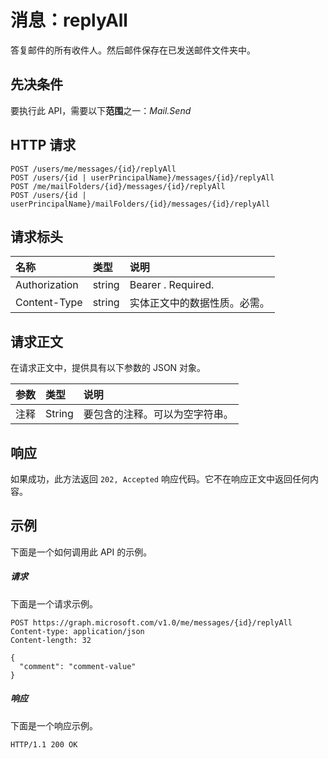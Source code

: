 # <a name="message-replyall"></a>消息：replyAll

答复邮件的所有收件人。然后邮件保存在已发送邮件文件夹中。

## <a name="prerequisites"></a>先决条件
要执行此 API，需要以下**范围**之一：*Mail.Send*
## <a name="http-request"></a>HTTP 请求
<!-- { "blockType": "ignored" } -->
```http
POST /users/me/messages/{id}/replyAll
POST /users/{id | userPrincipalName}/messages/{id}/replyAll
POST /me/mailFolders/{id}/messages/{id}/replyAll
POST /users/{id | userPrincipalName}/mailFolders/{id}/messages/{id}/replyAll
```
## <a name="request-headers"></a>请求标头
| 名称       | 类型 | 说明|
|:---------------|:--------|:----------|
| Authorization  | string  | Bearer <token>. Required. |
| Content-Type | string  | 实体正文中的数据性质。必需。 |

## <a name="request-body"></a>请求正文
在请求正文中，提供具有以下参数的 JSON 对象。

| 参数       | 类型    |说明|
|:---------------|:--------|:----------|
|注释|String|要包含的注释。可以为空字符串。|

## <a name="response"></a>响应
如果成功，此方法返回 `202, Accepted` 响应代码。它不在响应正文中返回任何内容。

## <a name="example"></a>示例
下面是一个如何调用此 API 的示例。
##### <a name="request"></a>请求
下面是一个请求示例。
<!-- {
  "blockType": "request",
  "name": "message_replyall"
}-->
```http
POST https://graph.microsoft.com/v1.0/me/messages/{id}/replyAll
Content-type: application/json
Content-length: 32

{
  "comment": "comment-value"
}
```


##### <a name="response"></a>响应
下面是一个响应示例。
<!-- {
  "blockType": "response",
  "truncated": true
} -->
```http
HTTP/1.1 200 OK
```

<!-- uuid: 8fcb5dbc-d5aa-4681-8e31-b001d5168d79
2015-10-25 14:57:30 UTC -->
<!-- {
  "type": "#page.annotation",
  "description": "message: replyAll",
  "keywords": "",
  "section": "documentation",
  "tocPath": ""
}-->
